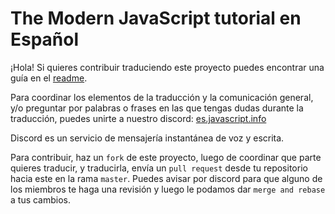 # The Modern JavaScript tutorial en Español

¡Hola! Si quieres contribuir traduciendo este proyecto puedes encontrar una guía en el [readme](https://github.com/javascript-tutorial/es.javascript.info#como-contribuir).

Para coordinar los elementos de la traducción y la comunicación general, y/o 
preguntar por palabras o frases en las que tengas dudas durante la traducción, 
puedes unirte a nuestro discord: [es.javascript.info](https://discord.gg/mcsMcHN) 

Discord es un servicio de mensajería instantánea de voz y escrita. 

Para contribuir, haz un `fork` de este proyecto, luego de coordinar que parte 
quieres traducir, y traducirla, envía un `pull request` desde tu repositorio 
hacia este en la rama `master`. Puedes avisar por discord para que alguno de los miembros te haga una revisión y luego le podamos dar `merge and rebase` a tus cambios. 


